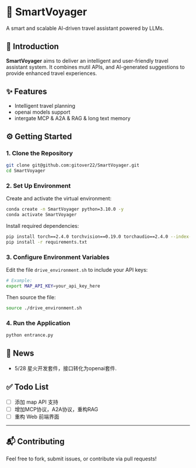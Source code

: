 # 🚀 SmartVoyager

A smart and scalable AI-driven travel assistant powered by LLMs.


## 📌 Introduction

**SmartVoyager** aims to deliver an intelligent and user-friendly travel assistant system. It combines mutil APIs, and AI-generated suggestions to provide enhanced travel experiences.


## ✨ Features

* Intelligent travel planning
* openai models support
* intergate MCP & A2A & RAG & long text memory 

## ⚙️ Getting Started

### 1. Clone the Repository

```bash
git clone git@github.com:gitover22/SmartVoyager.git
cd SmartVoyager
```

### 2. Set Up Environment

Create and activate the virtual environment:

```bash
conda create -n SmartVoyager python=3.10.0 -y
conda activate SmartVoyager
```

Install required dependencies:

```bash
pip install torch==2.4.0 torchvision==0.19.0 torchaudio==2.4.0 --index-url https://download.pytorch.org/whl/cu124
pip install -r requirements.txt
```

### 3. Configure Environment Variables

Edit the file `drive_environment.sh` to include your API keys:

```bash
# Example:
export MAP_API_KEY=your_api_key_here
```

Then source the file:

```bash
source ./drive_environment.sh
```

### 4. Run the Application

```bash
python entrance.py
```



## 📰 News

* 5/28 星火开发套件，接口转化为openai套件.


## ✅ Todo List

* [ ] 添加 map API 支持
* [ ] 增加MCP协议，A2A协议，重构RAG
* [ ] 重构 Web 前端界面

---

## 📬 Contributing

Feel free to fork, submit issues, or contribute via pull requests!

